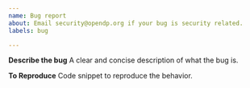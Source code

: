 ```yaml
---
name: Bug report
about: Email security@opendp.org if your bug is security related.
labels: bug

---
```


**Describe the bug**
A clear and concise description of what the bug is.

**To Reproduce**
Code snippet to reproduce the behavior.
